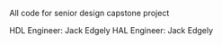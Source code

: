 All code for senior design capstone project

  HDL Engineer: Jack Edgely
  HAL Engineer: Jack Edgely
